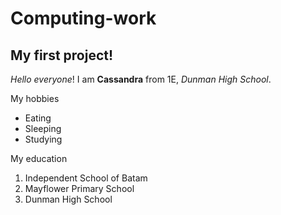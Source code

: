 # Computing-work
## My first project!

_Hello everyone_! I am **Cassandra** from 1E, _Dunman High School_.

My hobbies
* Eating
* Sleeping 
* Studying 

My education
1. Independent School of Batam
2. Mayflower Primary School
3. Dunman High School
